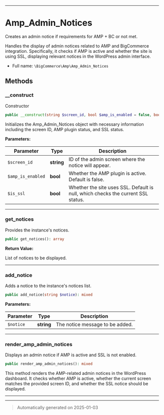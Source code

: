 ***

# Amp_Admin_Notices

Creates an admin notice if requirements for AMP + BC or not met.

Handles the display of admin notices related to AMP and BigCommerce integration.
Specifically, it checks if AMP is active and whether the site is using SSL,
displaying relevant notices in the WordPress admin interface.

* Full name: `\BigCommerce\Amp\Amp_Admin_Notices`




## Methods


### __construct

Constructor

```php
public __construct(string $screen_id, bool $amp_is_enabled = false, bool $is_ssl = null): mixed
```

Initializes the Amp_Admin_Notices object with necessary information
including the screen ID, AMP plugin status, and SSL status.






**Parameters:**

| Parameter | Type | Description |
|-----------|------|-------------|
| `$screen_id` | **string** | ID of the admin screen where the notice will appear. |
| `$amp_is_enabled` | **bool** | Whether the AMP plugin is active. Default is false. |
| `$is_ssl` | **bool** | Whether the site uses SSL. Default is null, which checks the current SSL status. |





***

### get_notices

Provides the instance's notices.

```php
public get_notices(): array
```









**Return Value:**

List of notices to be displayed.




***

### add_notice

Adds a notice to the instance's notices list.

```php
public add_notice(string $notice): mixed
```








**Parameters:**

| Parameter | Type | Description |
|-----------|------|-------------|
| `$notice` | **string** | The notice message to be added. |





***

### render_amp_admin_notices

Displays an admin notice if AMP is active and SSL is not enabled.

```php
public render_amp_admin_notices(): mixed
```

This method renders the AMP-related admin notices in the WordPress dashboard.
It checks whether AMP is active, whether the current screen matches the provided
screen ID, and whether the SSL notice should be displayed.










***


***
> Automatically generated on 2025-01-03
